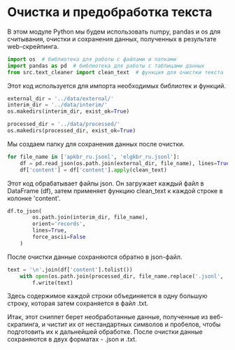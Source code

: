 # Очистка и предобработка текста

В этом модуле Python мы будем использовать numpy, pandas и os для считывания, очистки и сохранения данных, полученных в результате web-скрейпинга.

```python
import os  # библиотека для работы с файлами и папками
import pandas as pd  # библиотека для работы с таблицами данных
from src.text_cleaner import clean_text  # функция для очистки текста
```

Этот код используется для импорта необходимых библиотек и функций.

```python
external_dir = '../data/external/'
interim_dir = '../data/interim/'
os.makedirs(interim_dir, exist_ok=True)

processed_dir = '../data/processed/'
os.makedirs(processed_dir, exist_ok=True)
```

Мы создаем папку для сохранения данных после очистки.

```python
for file_name in ['apkbr_ru.jsonl', 'elgkbr_ru.jsonl']:    
    df = pd.read_json(os.path.join(external_dir, file_name), lines=True)
    df['content'] = df['content'].apply(clean_text)
```

Этот код обрабатывает файлы json. Он загружает каждый файл в DataFrame (df), затем применяет функцию clean_text к каждой строке в колонке 'content'.

```python
df.to_json(
        os.path.join(interim_dir, file_name), 
        orient='records', 
        lines=True,
        force_ascii=False
    )
```

После очистки данные сохраняются обратно в json-файл.

```python
text = '\n'.join(df['content'].tolist())
    with open(os.path.join(processed_dir, file_name.replace('.jsonl', '.txt')), 'w') as f:
        f.write(text)
```

Здесь содержимое каждой строки объединяется в одну большую строку, которая затем сохраняется в файл .txt. 

Итак, этот сниппет берет необработанные данные, полученные из веб-скрапинга, и чистит их от нестандартных символов и пробелов, чтобы подготовить их к дальнейшей обработке. После очистки данные сохраняются в двух форматах - .json и .txt.